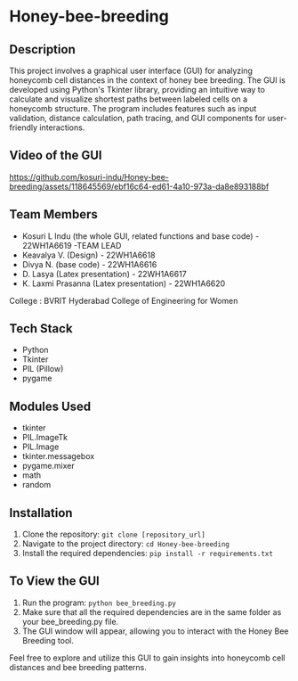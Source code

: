 # Honey-bee-breeding

## Description
This project involves a graphical user interface (GUI) for analyzing honeycomb cell distances in the context of honey bee breeding. The GUI is developed using Python's Tkinter library, providing an intuitive way to calculate and visualize shortest paths between labeled cells on a honeycomb structure. The program includes features such as input validation, distance calculation, path tracing, and GUI components for user-friendly interactions. 

## Video of the GUI
https://github.com/kosuri-indu/Honey-bee-breeding/assets/118645569/ebf16c64-ed61-4a10-973a-da8e893188bf

## Team Members
- Kosuri L Indu (the whole GUI, related functions and base code) - 22WH1A6619 -TEAM LEAD
- Keavalya V. (Design) - 22WH1A6618
- Divya N. (base code) - 22WH1A6616
- D. Lasya (Latex presentation) - 22WH1A6617
- K. Laxmi Prasanna (Latex presentation) - 22WH1A6620

College : BVRIT Hyderabad College of Engineering for Women
  
## Tech Stack
- Python
- Tkinter
- PIL (Pillow)
- pygame

## Modules Used
- tkinter
- PIL.ImageTk
- PIL.Image
- tkinter.messagebox
- pygame.mixer
- math
- random

## Installation
1. Clone the repository: `git clone [repository_url]`
2. Navigate to the project directory: `cd Honey-bee-breeding`
3. Install the required dependencies: `pip install -r requirements.txt`

## To View the GUI
1. Run the program: `python bee_breeding.py`
2. Make sure that all the required dependencies are in the same folder as your bee_breeding.py file.
3. The GUI window will appear, allowing you to interact with the Honey Bee Breeding tool.


Feel free to explore and utilize this GUI to gain insights into honeycomb cell distances and bee breeding patterns.

